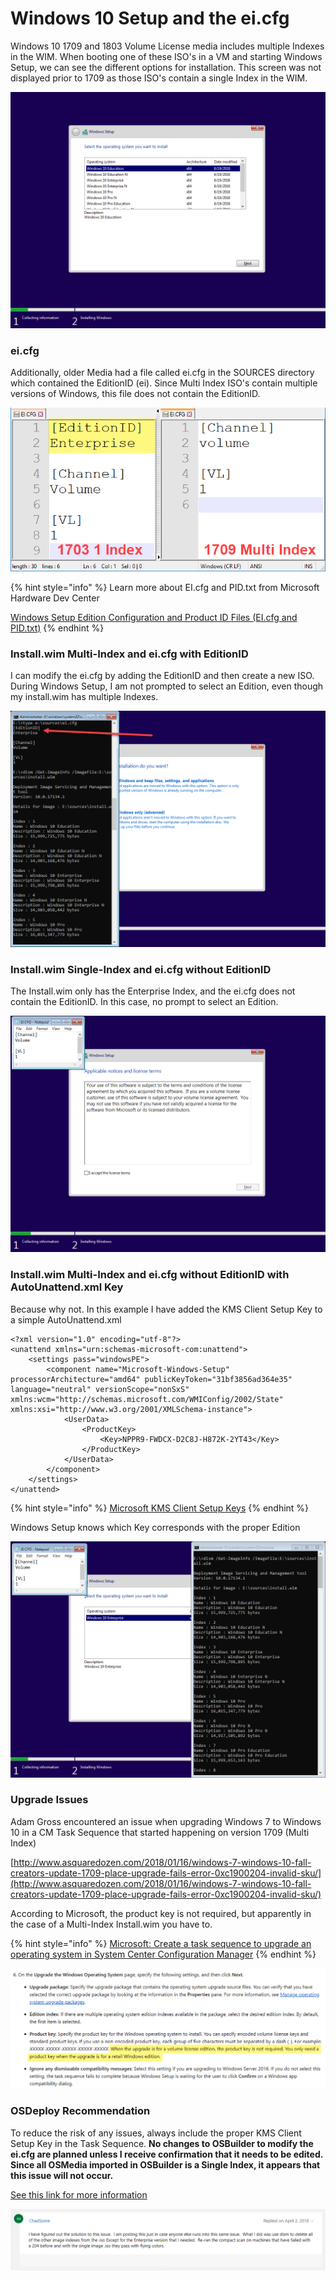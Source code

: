 # Windows 10 Setup and the ei.cfg

Windows 10 1709 and 1803 Volume License media includes multiple Indexes in the WIM.  When booting one of these ISO's in a VM and starting Windows Setup, we can see the different options for installation.  This screen was not displayed prior to 1709 as those ISO's contain a single Index in the WIM.

![](../../../.gitbook/assets/2018-07-29_13-28-48.png)

### ei.cfg

Additionally, older Media had a file called ei.cfg in the SOURCES directory which contained the EditionID \(ei\).  Since Multi Index ISO's contain multiple versions of Windows, this file does not contain the EditionID.

![](../../../.gitbook/assets/2018-07-29_13-22-53.png)

{% hint style="info" %}
Learn more about EI.cfg and PID.txt from Microsoft Hardware Dev Center

[Windows Setup Edition Configuration and Product ID Files \(EI.cfg and PID.txt\)](https://docs.microsoft.com/en-us/windows-hardware/manufacture/desktop/windows-setup-edition-configuration-and-product-id-files--eicfg-and-pidtxt)
{% endhint %}

### Install.wim Multi-Index and ei.cfg with EditionID

I can modify the ei.cfg by adding the EditionID and then create a new ISO.  During Windows Setup, I am not prompted to select an Edition, even though my install.wim has multiple Indexes.

![](../../../.gitbook/assets/2018-07-29_13-44-13.png)

### Install.wim Single-Index and ei.cfg without EditionID

The Install.wim only has the Enterprise Index, and the ei.cfg does not contain the EditionID.  In this case, no prompt to select an Edition.

![](../../../.gitbook/assets/2018-07-29_14-12-37.png)

### Install.wim Multi-Index and ei.cfg without EditionID with AutoUnattend.xml Key

Because why not.  In this example I have added the KMS Client Setup Key to a simple AutoUnattend.xml

```text
<?xml version="1.0" encoding="utf-8"?>
<unattend xmlns="urn:schemas-microsoft-com:unattend">
    <settings pass="windowsPE">
        <component name="Microsoft-Windows-Setup" processorArchitecture="amd64" publicKeyToken="31bf3856ad364e35" language="neutral" versionScope="nonSxS" xmlns:wcm="http://schemas.microsoft.com/WMIConfig/2002/State" xmlns:xsi="http://www.w3.org/2001/XMLSchema-instance">
            <UserData>
                <ProductKey>
                    <Key>NPPR9-FWDCX-D2C8J-H872K-2YT43</Key>
                </ProductKey>
            </UserData>
        </component>
    </settings>
</unattend>
```

{% hint style="info" %}
[Microsoft KMS Client Setup Keys](https://docs.microsoft.com/en-us/windows-server/get-started/kmsclientkeys)
{% endhint %}

Windows Setup knows which Key corresponds with the proper Edition

![Windows Setup with Key in AutoUnattend.xml](../../../.gitbook/assets/2018-07-29_14-49-33.png)

### Upgrade Issues

Adam Gross encountered an issue when upgrading Windows 7 to Windows 10 in a CM Task Sequence that started happening on version 1709 \(Multi Index\) 

[http://www.asquaredozen.com/2018/01/16/windows-7-windows-10-fall-creators-update-1709-place-upgrade-fails-error-0xc1900204-invalid-sku/](http://www.asquaredozen.com/2018/01/16/windows-7-windows-10-fall-creators-update-1709-place-upgrade-fails-error-0xc1900204-invalid-sku/)

According to Microsoft, the product key is not required, but apparently in the case of a Multi-Index Install.wim you have to.

{% hint style="info" %}
[Microsoft: Create a task sequence to upgrade an operating system in System Center Configuration Manager](https://docs.microsoft.com/en-us/sccm/osd/deploy-use/create-a-task-sequence-to-upgrade-an-operating-system)
{% endhint %}

![](../../../.gitbook/assets/2018-07-29_15-15-55.png)

### OSDeploy Recommendation

To reduce the risk of any issues, always include the proper KMS Client Setup Key in the Task Sequence.  **No changes to OSBuilder to modify the ei.cfg are planned unless I receive confirmation that it needs to be edited.  Since all OSMedia imported in OSBuilder is a Single Index, it appears that this issue will not occur.**

[See this link for more information](https://answers.microsoft.com/en-us/windows/forum/windows_7-windows_install-winsubother/windows-10-1709-compatability-check-failure/8c41147b-d51a-47ef-a5f3-2d0bad204f3f)

![](../../../.gitbook/assets/2018-07-29_15-23-36.png)



